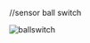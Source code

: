 //sensor ball switch

![ballswitch](https://user-images.githubusercontent.com/105952154/224409801-d8647c40-7f32-488b-b8f2-613d40c7def6.png)
